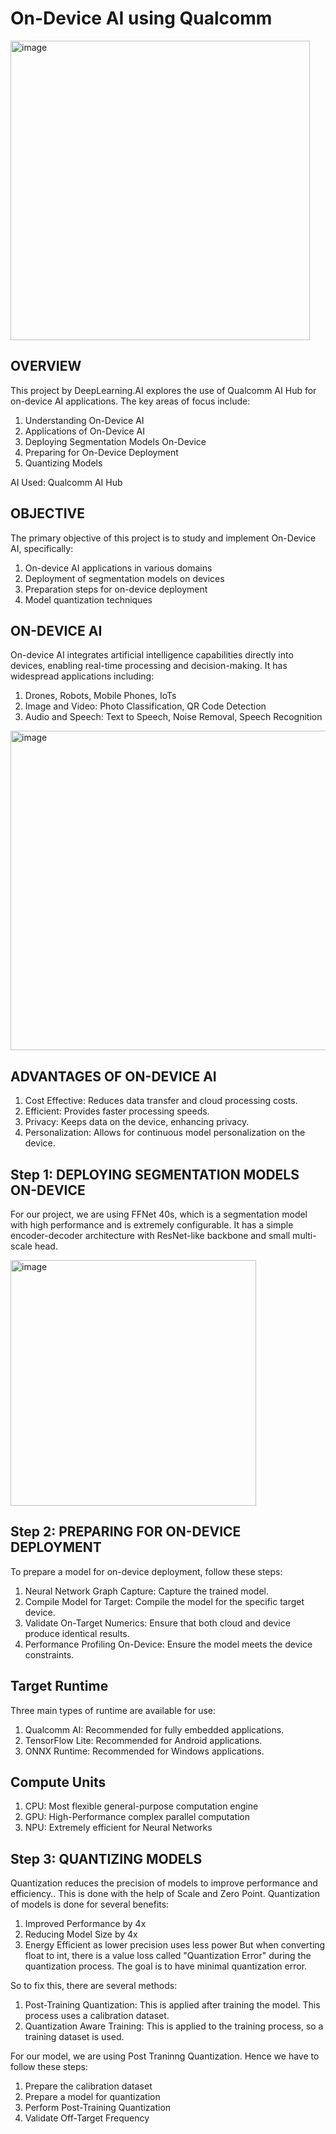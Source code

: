 # On-Device AI using Qualcomm

<img width="479" alt="image" src="https://github.com/Lekhansh-cmd/Qualcomm-On-Device-AI/assets/78807364/bc16a034-5b3e-4d36-a5ad-03babd62605d">


## OVERVIEW
This project by DeepLearning.AI explores the use of Qualcomm AI Hub for on-device AI applications. The key areas of focus include:

1. Understanding On-Device AI
2. Applications of On-Device AI
3. Deploying Segmentation Models On-Device
4. Preparing for On-Device Deployment
5. Quantizing Models

AI Used: Qualcomm AI Hub

## OBJECTIVE
The primary objective of this project is to study and implement On-Device AI, specifically:

1. On-device AI applications in various domains
2. Deployment of segmentation models on devices
3. Preparation steps for on-device deployment
4. Model quantization techniques

## ON-DEVICE AI
On-device AI integrates artificial intelligence capabilities directly into devices, enabling real-time processing and decision-making. It has widespread applications including:
1. Drones, Robots, Mobile Phones, IoTs
2. Image and Video: Photo Classification, QR Code Detection
3. Audio and Speech: Text to Speech, Noise Removal, Speech Recognition

<img width="511" alt="image" src="https://github.com/Lekhansh-cmd/Qualcomm-On-Device-AI/assets/78807364/b8c6b81c-7210-4fdc-8d8c-a8e4ae91d68b">

## ADVANTAGES OF ON-DEVICE AI
1. Cost Effective: Reduces data transfer and cloud processing costs.
2. Efficient: Provides faster processing speeds.
3. Privacy: Keeps data on the device, enhancing privacy.
4. Personalization: Allows for continuous model personalization on the device.

## Step 1: DEPLOYING SEGMENTATION MODELS ON-DEVICE
For our project, we are using FFNet 40s, which is a segmentation model with high performance and is extremely configurable. It has a simple encoder-decoder architecture with
ResNet-like backbone and small multi-scale head.

<img width="393" alt="image" src="https://github.com/Lekhansh-cmd/Qualcomm-On-Device-AI/assets/78807364/d949127d-db8d-4211-bcad-fc87a8c25f30">

## Step 2: PREPARING FOR ON-DEVICE DEPLOYMENT
To prepare a model for on-device deployment, follow these steps:

1. Neural Network Graph Capture: Capture the trained model.
2. Compile Model for Target: Compile the model for the specific target device.
3. Validate On-Target Numerics: Ensure that both cloud and device produce identical results.
4. Performance Profiling On-Device: Ensure the model meets the device constraints.

## Target Runtime
Three main types of runtime are available for use:

1. Qualcomm AI: Recommended for fully embedded applications.
2. TensorFlow Lite: Recommended for Android applications.
3. ONNX Runtime: Recommended for Windows applications.

## Compute Units
1. CPU: Most flexible general-purpose computation engine
2. GPU: High-Performance complex parallel computation
3. NPU: Extremely efficient for Neural Networks

## Step 3: QUANTIZING MODELS
Quantization reduces the precision of models to improve performance and efficiency.. This is done with the help of Scale and Zero Point. Quantization of models is done for several benefits:

1. Improved Performance by 4x
2. Reducing Model Size by 4x
3. Energy Efficient as lower precision uses less power
But when converting float to int, there is a value loss called "Quantization Error" during the quantization process. The goal is to have minimal quantization error.

So to fix this, there are several methods:

1. Post-Training Quantization: This is applied after training the model. This process uses a calibration dataset.
2. Quantization Aware Training: This is applied to the training process, so a training dataset is used.

For our model, we are using Post Traninng Quantization. Hence we have to follow these steps:

1. Prepare the calibration dataset
2. Prepare a model for quantization
3. Perform Post-Training Quantization
4. Validate Off-Target Frequency
